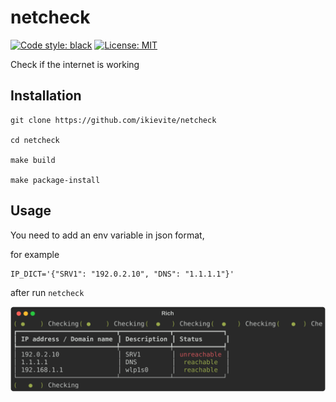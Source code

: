 # netcheck

[![Code style: black](https://img.shields.io/badge/code%20style-black-000000.svg)](https://github.com/psf/black)
[![License: MIT](https://img.shields.io/badge/License-MIT-blueviolet.svg)](https://opensource.org/licenses/MIT)

Check if the internet is working

## Installation
```
git clone https://github.com/ikievite/netcheck

cd netcheck

make build

make package-install
```

## Usage
You need to add an env variable in json format,

for example 
```
IP_DICT='{"SRV1": "192.0.2.10", "DNS": "1.1.1.1"}'
```
after run `netcheck`

![Alt text](netcheck_example_output.svg?raw=true "netcheck")